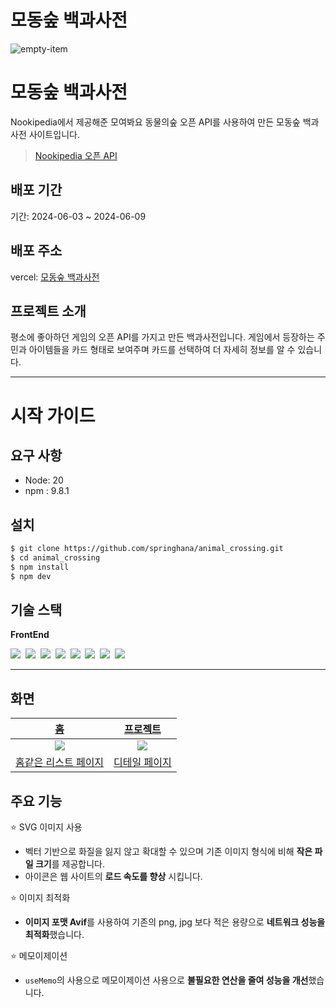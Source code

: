 # 모동숲 백과사전

![empty-item](https://github.com/springhana/animal_crossing/assets/97121074/0af1e4a0-bf22-47b8-8910-3b34bc415eb4)

# 모동숲 백과사전

Nookipedia에서 제공해준 모여봐요 동물의숲 오픈 API를 사용하여 만든 모동숲 백과사전 사이트입니다.

> <a href="https://api.nookipedia.com/doc">Nookipedia 오픈 API</a>

## 배포 기간

기간: 2024-06-03 ~ 2024-06-09

## 배포 주소

vercel: [모동숲 백과사전](https://animal-crossing-delta.vercel.app/)

## 프로젝트 소개

평소에 좋아하던 게임의 오픈 API를 가지고 만든 백과사전입니다. 게임에서 등장하는 주민과 아이템들을 카드 형태로 보여주며 카드를 선택하여 더 자세히 정보를 알 수 있습니다.

---

# 시작 가이드

## 요구 사항

- Node: 20
- npm : 9.8.1

## 설치

```bash
$ git clone https://github.com/springhana/animal_crossing.git
$ cd animal_crossing
$ npm install
$ npm dev
```

## 기술 스택

<div>
  <p><strong>FrontEnd</strong></p>
  <img src="https://img.shields.io/badge/html5-E34F26?style=for-the-badge&logo=html5&logoColor=white"/>&nbsp 
  <img src="https://img.shields.io/badge/css3-1572B6?style=for-the-badge&logo=css3&logoColor=white"/>&nbsp 
  <img src="https://img.shields.io/badge/javascript-F7DF1E?style=for-the-badge&logo=javascript&logoColor=white"/>&nbsp 
  <img src="https://img.shields.io/badge/typescript-3178C6?style=for-the-badge&logo=typescript&logoColor=white"/>&nbsp 
  <img src="https://img.shields.io/badge/react-61DAFB?style=for-the-badge&logo=react&logoColor=white"/>&nbsp 
  <img src="https://img.shields.io/badge/next.js-000000?style=for-the-badge&logo=next.js&logoColor=white"/>&nbsp 
  <img src="https://img.shields.io/badge/zustand-764ABC?style=for-the-badge&logo=zustand&logoColor=white"/>&nbsp 
  <img src="https://img.shields.io/badge/reactquery-FF4154?style=for-the-badge&logo=redux&logoColor=white"/>&nbsp 
</div>

---

## 화면

|<a href="">홈</a>|<a href="">프로젝트</a>|
|:---:|:---:|
|<a href="https://animal-crossing-delta.vercel.app/"><img src="https://github.com/springhana/animal_crossing/assets/97121074/cabc95d9-ec7a-4b0e-a184-10b55ca0f2a1" /></a>|<a href="https://animal-crossing-delta.vercel.app/villagers/cBJxF2eoM4Cymei82"><img src="https://github.com/springhana/animal_crossing/assets/97121074/08f49bba-32cf-47c2-83f4-43b7374f5d29" /></a>|
|<a href="https://animal-crossing-delta.vercel.app/">홈같은 리스트 페이지</a>|<a href="https://animal-crossing-delta.vercel.app/villagers/cBJxF2eoM4Cymei82">디테일 페이지</a>|

## 주요 기능

⭐ SVG 이미지 사용

- 벡터 기반으로 화질을 잃지 않고 확대할 수 있으며 기존 이미지 형식에 비해 **작은 파일 크기**를 제공합니다.
- 아이콘은 웹 사이트의 **로드 속도를 향상** 시킵니다.

⭐ 이미지 최적화

- **이미지 포맷 Avif**를 사용하여 기존의 png, jpg 보다 적은 용량으로 **네트워크 성능을 최적화**했습니다.

⭐ 메모이제이션

- `useMemo`의  사용으로 메모이제이션 사용으로 **불필요한 연산을 줄여 성능을 개선**했습니다.
